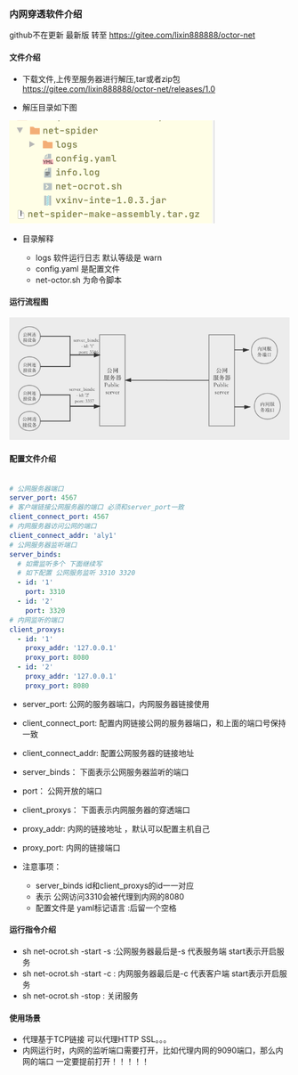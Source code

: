 ### 内网穿透软件介绍

github不在更新
最新版 转至 https://gitee.com/lixin888888/octor-net

#### 文件介绍

+ 下载文件,上传至服务器进行解压,tar或者zip包
   https://gitee.com/lixin888888/octor-net/releases/1.0
   
+ 解压目录如下图

![](.README_images/fc791557.png)

+ 目录解释
    
    - logs 软件运行日志 默认等级是 warn
    - config.yaml 是配置文件
    - net-octor.sh 为命令脚本
    
#### 运行流程图

![](.README_images/9d236de4.png)

#### 配置文件介绍

```yaml

# 公网服务器端口
server_port: 4567
# 客户端链接公网服务器的端口 必须和server_port一致
client_connect_port: 4567
# 内网服务器访问公网的端口
client_connect_addr: 'aly1'
# 公网服务器监听端口
server_binds:
  # 如需监听多个 下面继续写 
  # 如下配置 公网服务监听 3310 3320
  - id: '1'
    port: 3310
  - id: '2'
    port: 3320
# 内网监听的端口
client_proxys:
  - id: '1'
    proxy_addr: '127.0.0.1'
    proxy_port: 8080
  - id: '2'
    proxy_addr: '127.0.0.1'
    proxy_port: 8080

```

+ server_port: 公网的服务器端口，内网服务器链接使用
+ client_connect_port: 配置内网链接公网的服务器端口，和上面的端口号保持一致
+ client_connect_addr: 配置公网服务器的链接地址
+ server_binds： 下面表示公网服务器监听的端口
+ port： 公网开放的端口
+ client_proxys： 下面表示内网服务器的穿透端口
+ proxy_addr: 内网的链接地址 ，默认可以配置主机自己
+ proxy_port: 内网的链接端口 


+ 注意事项：
    
    - server_binds id和client_proxys的id一一对应
    - 表示 公网访问3310会被代理到内网的8080
    - 配置文件是 yaml标记语言 :后留一个空格



#### 运行指令介绍

+ sh net-ocrot.sh  -start -s :公网服务器最后是-s 代表服务端  start表示开启服务 
+ sh net-ocrot.sh  -start -c : 内网服务器最后是-c 代表客户端  start表示开启服务 
+ sh net-ocrot.sh  -stop : 关闭服务


#### 使用场景

+ 代理基于TCP链接 可以代理HTTP SSL。。。
+ 内网运行时，内网的监听端口需要打开，比如代理内网的9090端口，那么内网的端口
一定要提前打开！！！！！



